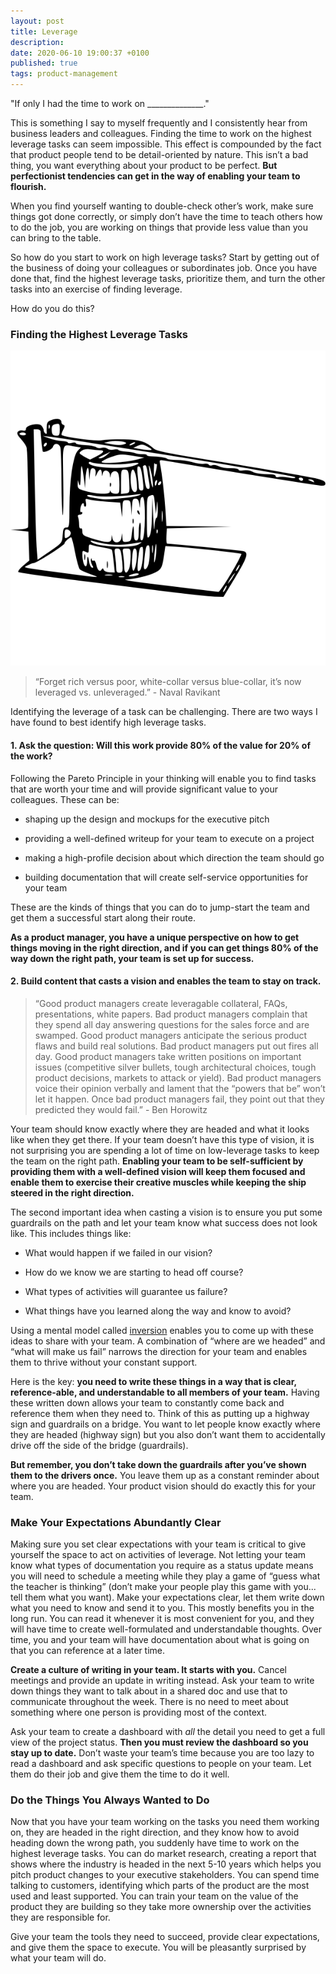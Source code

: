 ```yaml
---
layout: post
title: Leverage
description:
date: 2020-06-10 19:00:37 +0100
published: true
tags: product-management
---
```


"If only I had the time to work on \_\_\_\_\_\_\_\_\_\_\_\_\_\_."

This is something I say to myself frequently and I consistently hear from business leaders and colleagues. Finding the time to work on the highest leverage tasks can seem impossible. This effect is compounded by the fact that product people tend to be detail-oriented by nature. This isn’t a bad thing, you want everything about your product to be perfect. **But perfectionist tendencies can get in the way of enabling your team to flourish.**

When you find yourself wanting to double-check other’s work, make sure things got done correctly, or simply don’t have the time to teach others how to do the job, you are working on things that provide less value than you can bring to the table.

So how do you start to work on high leverage tasks? Start by getting out of the business of doing your colleagues or subordinates job. Once you have done that, find the highest leverage tasks, prioritize them, and turn the other tasks into an exercise of finding leverage.

How do you do this?

### Finding the Highest Leverage Tasks
![](/assets/ed1454c4-eb0b-4ec8-bc48-4b08e00abad5_600x600.png)

> “Forget rich versus poor, white-collar versus blue-collar, it’s now leveraged vs. unleveraged.” - Naval Ravikant

Identifying the leverage of a task can be challenging. There are two ways I have found to best identify high leverage tasks.

#### 1. Ask the question: Will this work provide 80% of the value for 20% of the work?

Following the Pareto Principle in your thinking will enable you to find tasks that are worth your time and will provide significant value to your colleagues. These can be:

- shaping up the design and mockups for the executive pitch

- providing a well-defined writeup for your team to execute on a project

- making a high-profile decision about which direction the team should go

- building documentation that will create self-service opportunities for your team

These are the kinds of things that you can do to jump-start the team and get them a successful start along their route.

**As a product manager, you have a unique perspective on how to get things moving in the right direction, and if you can get things 80% of the way down the right path, your team is set up for success.**

#### **2. Build content that casts a vision and enables the team to stay on track.**

> “Good product managers create leveragable collateral, FAQs, presentations, white papers. Bad product managers complain that they spend all day answering questions for the sales force and are swamped. Good product managers anticipate the serious product flaws and build real solutions. Bad product managers put out fires all day. Good product managers take written positions on important issues (competitive silver bullets, tough architectural choices, tough product decisions, markets to attack or yield). Bad product managers voice their opinion verbally and lament that the “powers that be” won’t let it happen. Once bad product managers fail, they point out that they predicted they would fail.” - Ben Horowitz

Your team should know exactly where they are headed and what it looks like when they get there. If your team doesn’t have this type of vision, it is not surprising you are spending a lot of time on low-leverage tasks to keep the team on the right path. **Enabling your team to be self-sufficient by providing them with a well-defined vision will keep them focused and enable them to exercise their creative muscles while keeping the ship steered in the right direction.**

The second important idea when casting a vision is to ensure you put some guardrails on the path and let your team know what success does not look like. This includes things like:

- What would happen if we failed in our vision?

- How do we know we are starting to head off course? 

- What types of activities will guarantee us failure?

- What things have you learned along the way and know to avoid?

Using a mental model called [inversion](https://tylerwince.com/2020/05/27/inversion-uosu.html) enables you to come up with these ideas to share with your team. A combination of “where are we headed” and “what will make us fail” narrows the direction for your team and enables them to thrive without your constant support.

Here is the key: **you need to write these things in a way that is clear, reference-able, and understandable to all members of your team.** Having these written down allows your team to constantly come back and reference them when they need to. Think of this as putting up a highway sign and guardrails on a bridge. You want to let people know exactly where they are headed (highway sign) but you also don’t want them to accidentally drive off the side of the bridge (guardrails).

**But remember, you don’t take down the guardrails after you’ve shown them to the drivers once.** You leave them up as a constant reminder about where you are headed. Your product vision should do exactly this for your team.

### Make Your Expectations Abundantly Clear

Making sure you set clear expectations with your team is critical to give yourself the space to act on activities of leverage. Not letting your team know what types of documentation you require as a status update means you will need to schedule a meeting while they play a game of “guess what the teacher is thinking” (don’t make your people play this game with you... tell them what you want). Make your expectations clear, let them write down what you need to know and send it to you. This mostly benefits you in the long run. You can read it whenever it is most convenient for you, and they will have time to create well-formulated and understandable thoughts. Over time, you and your team will have documentation about what is going on that you can reference at a later time.

**Create a culture of writing in your team. It starts with you.** Cancel meetings and provide an update in writing instead. Ask your team to write down things they want to talk about in a shared doc and use that to communicate throughout the week. There is no need to meet about something where one person is providing most of the context.

Ask your team to create a dashboard with _all_ the detail you need to get a full view of the project status. **Then you must review the dashboard so you stay up to date.** Don’t waste your team’s time because you are too lazy to read a dashboard and ask specific questions to people on your team. Let them do their job and give them the time to do it well.

### Do the Things You Always Wanted to Do

Now that you have your team working on the tasks you need them working on, they are headed in the right direction, and they know how to avoid heading down the wrong path, you suddenly have time to work on the highest leverage tasks. You can do market research, creating a report that shows where the industry is headed in the next 5-10 years which helps you pitch product changes to your executive stakeholders. You can spend time talking to customers, identifying which parts of the product are the most used and least supported. You can train your team on the value of the product they are building so they take more ownership over the activities they are responsible for.

Give your team the tools they need to succeed, provide clear expectations, and give them the space to execute. You will be pleasantly surprised by what your team will do.
